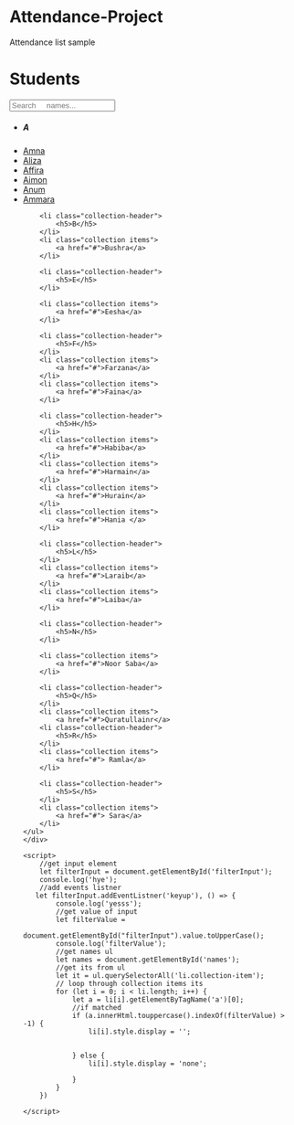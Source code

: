 # Attendance-Project
Attendance list sample
<!DOCTYPE html>
<html lang="en">

<head>
    <meta charset="UTF-8">
    <meta name="viewport" content="width=device-width, initial-scale=1.0">
    <meta http-equiv="X-UA-Compatible" content="ie=edge">
    <link rel="stylesheet" href="https://cdnjs.cloudflare.com/ajax/libs/materialize/1.0.0/css/materialize.min.css" />
    <title>Students</title>

</head>

<body>
    <h1>Students</h1>
    <input type="text" id="filterInput" placeholder="Search 
    names...">
    <ul id="names" class="collection.with-header">
        <li class="collection-header">
            <h5>A</h5>
        </li>
        <li class="collection items">
            <a href="#">Amna</a>
        </li>
        <li class="collection items">
            <a href="#">Aliza</a>
        </li>
        <li class="collection items">
            <a href="#">Affira</a>
        </li>
        <li class="collection items">
            <a href="#">Aimon</a>
        </li>
        <li class="collection items">
            <a href="#">Anum</a>
        </li>
        <li class="collection items">
            <a href="#">Ammara</a>
        </li>

        <li class="collection-header">
            <h5>B</h5>
        </li>
        <li class="collection items">
            <a href="#">Bushra</a>
        </li>

        <li class="collection-header">
            <h5>E</h5>
        </li>

        <li class="collection items">
            <a href="#">Eesha</a>
        </li>

        <li class="collection-header">
            <h5>F</h5>
        </li>
        <li class="collection items">
            <a href="#">Farzana</a>
        </li>
        <li class="collection items">
            <a href="#">Faina</a>
        </li>

        <li class="collection-header">
            <h5>H</h5>
        </li>
        <li class="collection items">
            <a href="#">Habiba</a>
        </li>
        <li class="collection items">
            <a href="#">Harmain</a>
        </li>
        <li class="collection items">
            <a href="#">Hurain</a>
        </li>
        <li class="collection items">
            <a href="#">Hania </a>
        </li>

        <li class="collection-header">
            <h5>L</h5>
        </li>
        <li class="collection items">
            <a href="#">Laraib</a>
        </li>
        <li class="collection items">
            <a href="#">Laiba</a>
        </li>

        <li class="collection-header">
            <h5>N</h5>
        </li>

        <li class="collection items">
            <a href="#">Noor Saba</a>
        </li>

        <li class="collection-header">
            <h5>Q</h5>
        </li>
        <li class="collection items">
            <a href="#">Quratullainr</a>
        <li class="collection-header">
            <h5>R</h5>
        </li>
        <li class="collection items">
            <a href="#"> Ramla</a>
        </li>

        <li class="collection-header">
            <h5>S</h5>
        </li>
        <li class="collection items">
            <a href="#"> Sara</a>
        </li>
    </ul>
    </div>

    <script>
        //get input element
        let filterInput = document.getElementById('filterInput');
        console.log('hye');
        //add events listner
       let filterInput.addEventListner('keyup'), () => {
            console.log('yesss');
            //get value of input
            let filterValue =
                document.getElementById("filterInput").value.toUpperCase();
            console.log('filterValue');
            //get names ul
            let names = document.getElementById('names');
            //get its from ul
            let it = ul.querySelectorAll('li.collection-item');
            // loop through collection items its
            for (let i = 0; i < li.length; i++) {
                let a = li[i].getElementByTagName('a')[0];
                //if matched
                if (a.innerHtml.touppercase().indexOf(filterValue) > -1) {
                    li[i].style.display = '';


                } else {
                    li[i].style.display = 'none';

                }
            }
        })

    </script>


</body>

</html>
